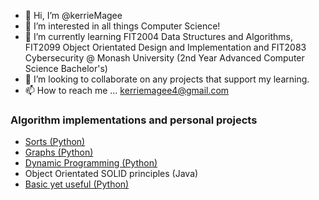 - 👋 Hi, I’m @kerrieMagee
- 👀 I’m interested in all things Computer Science!
- 🌱 I’m currently learning FIT2004 Data Structures and Algorithms, FIT2099 Object Orientated Design and Implementation and FIT2083 Cybersecurity @ Monash University (2nd Year Advanced Computer Science Bachelor's)
- 💞️ I’m looking to collaborate on any projects that support my learning.
- 📫 How to reach me ... kerriemagee4@gmail.com

 ### Algorithm implementations and personal projects 
 
* [Sorts (Python)](https://github.com/kerrieMagee/sorts)
* [Graphs (Python)](https://github.com/kerrieMagee/Graphs_Python)
* [Dynamic Programming (Python)](https://github.com/kerrieMagee/DynamicProgramming_Python)
* Object Orientated SOLID principles (Java)
* [Basic yet useful (Python)](https://github.com/kerrieMagee/Basic-Python-)




